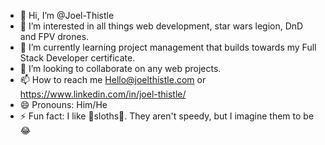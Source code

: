 - 👋 Hi, I’m @Joel-Thistle
- 👀 I’m interested in all things web development, star wars legion, DnD and FPV drones.
- 🌱 I’m currently learning project management that builds towards my Full Stack Developer certificate.
- 💞️ I’m looking to collaborate on any web projects.
- 📫 How to reach me Hello@joelthistle.com or https://www.linkedin.com/in/joel-thistle/
- 😄 Pronouns: Him/He
- ⚡ Fun fact: I like 🦥sloths🦥. They aren't speedy, but I imagine them to be 😂

<!---
Joel-Thistle/Joel-Thistle is a ✨ special ✨ repository because its `README.md` (this file) appears on your GitHub profile.
You can click the Preview link to take a look at your changes.
--->
